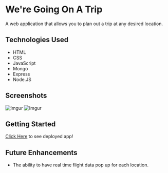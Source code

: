 # We're Going On A Trip
A web application that allows you to plan out a trip at any desired location.

## Technologies Used
* HTML
* CSS
* JavaScript
* Mongo
* Express
* Node.JS

## Screenshots
![Imgur]()
![Imgur]()

## Getting Started
[Click Here]() to see deployed app!

## Future Enhancements
* The ability to have real time flight data pop up for each location.